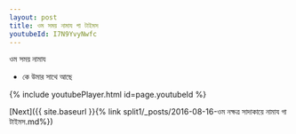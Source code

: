 ```yaml
---
layout: post
title: ওম সময় নামায গা টাইমস
youtubeId: I7N9YvyNwfc
---
```

 
 
 ওম সময় নামায  
 
 -  কে উমার সাথে আছে 
 
  
 
  
 
 
 
 
 
 


{% include youtubePlayer.html id=page.youtubeId %}
 
[Next]({{ site.baseurl }}{% link  split1/_posts/2016-08-16-ওম নক্ষত্র সাদাকায়ে নামায গা টাইমস.md%})
 

